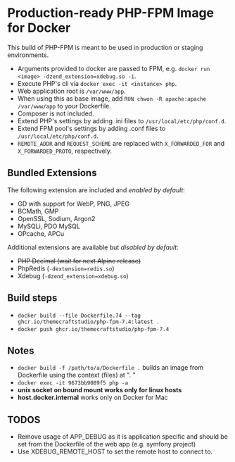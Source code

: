 # Production-ready PHP-FPM Image for Docker

This build of PHP-FPM is meant to be used in production or staging environments.

- Arguments provided to docker are passed to FPM, e.g. `docker run <image> -dzend_extension=xdebug.so -i`.
- Execute PHP's cli via `docker exec -it <instance> php`.
- Web application root is `/var/www/app`.
- When using this as base image, add `RUN chwon -R apache:apache /var/www/app` to your Dockerfile.
- Composer is not included.
- Extend PHP's settings by adding .ini files to `/usr/local/etc/php/conf.d`.
- Extend FPM pool's settings by adding .conf files to `/usr/local/etc/php/conf.d`.
- `REMOTE_ADDR` and `REQUEST_SCHEME` are replaced with `X_FORWARDED_FOR` and `X_FORWARDED_PROTO`, respectively.

## Bundled Extensions

The following extension are included and *enabled by default*:

- GD with support for WebP, PNG, JPEG
- BCMath, GMP
- OpenSSL, Sodium, Argon2
- MySQLi, PDO MySQL
- OPcache, APCu

Additional extensions are available but *disabled by default*:

- ~~PHP Decimal (wait for next Alpine release)~~
- PhpRedis (`-dextension=redis.so`)
- Xdebug (`-dzend_extension=xdebug.so`)

## Build steps

- `docker build --file Dockerfile.74 --tag ghcr.io/themecraftstudio/php-fpm-7.4:latest .`
- `docker push ghcr.io/themecraftstudio/php-fpm-7.4`

## Notes

- `docker build -f /path/to/a/Dockerfile .` builds an image from Dockerfile using the context (files) at ". "
- `docker exec -it 9673bb9089f5 php -a`
- **unix socket on bound mount works only for linux hosts**
- **host.docker.internal** works only on Docker for Mac

## TODOS

- Remove usage of APP_DEBUG as it is application specific and should be set from the Dockerfile of the web app (e.g. symfony project)
- Use XDEBUG_REMOTE_HOST to set the remote host to connect to.
